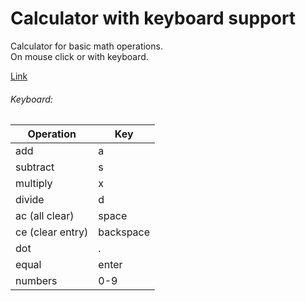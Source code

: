 # Calculator with keyboard support

Calculator for basic math operations.  
On mouse click or with keyboard.  

[Link](https://azzryel.github.io/Calculator)
 
###### Keyboard:

Operation | Key
------------ | -------------
add | a
subtract | s
multiply | x
divide | d
ac (all clear) | space
ce (clear entry) | backspace
dot | .
equal | enter
numbers | 0-9
